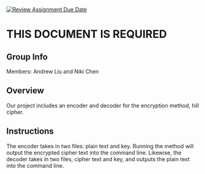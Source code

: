 [![Review Assignment Due Date](https://classroom.github.com/assets/deadline-readme-button-24ddc0f5d75046c5622901739e7c5dd533143b0c8e959d652212380cedb1ea36.svg)](https://classroom.github.com/a/ecp4su41)
# THIS DOCUMENT IS REQUIRED
## Group Info
Members: Andrew Liu and Niki Chen
## Overview
Our project includes an encoder and decoder for the encryption method, hill cipher.
## Instructions
The encoder takes in two files: plain text and key. Running the method will output the encrypted cipher text into the command line. Likewise, the decoder takes in two files, cipher text and key, and outputs the plain text into the command line.
